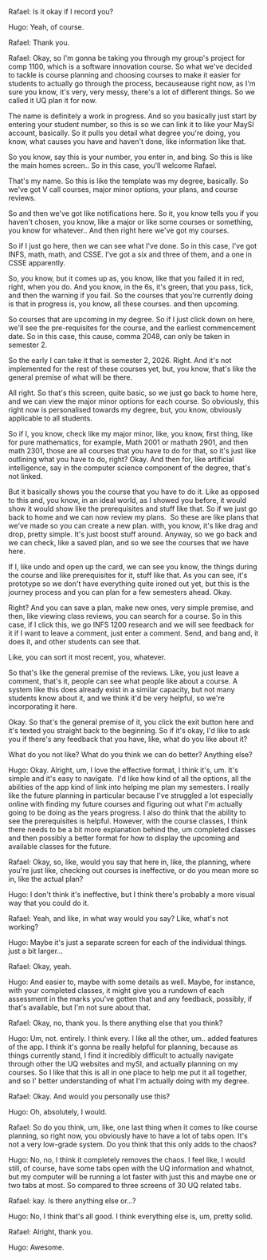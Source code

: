 Rafael: Is it okay if I record you? 

Hugo: Yeah, of course. 

Rafael: Thank you. 

Rafael: Okay, so I'm gonna be taking you through my group's project for comp 1100, which is a software innovation course. So what we've decided to tackle is course planning and choosing courses to make it easier for students to actually go through the process, becauseause right now, as I'm sure you know, it's very, very messy, there's a lot of different things. So we called it UQ plan it for now. 

The name is definitely a work in progress. And so you basically just start by entering your student number, so this is so we can link it to like your MaySI account, basically. So it pulls you detail what degree you're doing, you know, what causes you have and haven't done, like information like that. 

So you know, say this is your number, you enter in, and bing. So this is like the main homes screen.. So in this case, you'll welcome Rafael. 

That's my name. So this is like the template was my degree, basically. So we've got V call courses, major minor options, your plans, and course reviews. 

So and then we've got like notifications here. So it, you know tells you if you haven't chosen, you know, like a major or like some courses or something, you know for whatever.. And then right here we've got my courses. 

So if I just go here, then we can see what I've done. So in this case, I've got INFS, math, math, and CSSE. I've got a six and three of them, and a one in CSSE apparently. 

So, you know, but it comes up as, you know, like that you failed it in red, right, when you do. And you know, in the 6s, it's green, that you pass, tick, and then the warning if you fail. So the courses that you're currently doing is that in progress is, you know, all these courses. and then upcoming. 

So courses that are upcoming in my degree. So if I just click down on here, we'll see the pre-requisites for the course, and the earliest commencement date. So in this case, this cause, comma 2048, can only be taken in semester 2.  

So the early I can take it that is semester 2, 2026. Right. And it's not implemented for the rest of these courses yet, but, you know, that's like the general premise of what will be there. 

All right. So that's this screen, quite basic, so we just go back to home here, and we can view the major minor options for each course. So obviously, this right now is personalised towards my degree, but, you know, obviously applicable to all students.

So if I, you know, check like my major minor, like, you know, first thing, like for pure mathematics, for example, Math 2001 or mathath 2901, and then math 2301, those are all courses that you have to do for that, so it's just like outlining what you have to do, right? Okay. And then for, like artificial intelligence, say in the computer science component of the degree, that's not linked. 

But it basically shows you the course that you have to do it. Like as opposed to this and, you know, in an ideal world, as I showed you before, it would show it would show like the prerequisites and stuff like that. So if we just go back to home and we can now review my plans.  So these are like plans that we've made so you can create a new plan. with, you know, it's like drag and drop, pretty simple. It's just boost stuff around. Anyway, so we go back and we can check, like a saved plan, and so we see the courses that we have here. 

If I, like undo and open up the card, we can see you know, the things during the course and like prerequisites for it, stuff like that. As you can see, it's prototype so we don't have everything quite ironed out yet, but this is the journey process and you can plan for a few semesters ahead. Okay. 

Right? And you can save a plan, make new ones, very simple premise, and then, like viewing class reviews, you can search for a course. So in this case, if I click this, we go INFS 1200 research and we will see feedback for it if I want to leave a comment, just enter a comment. Send, and bang and, it does it, and other students can see that.

Like, you can sort it most recent, you, whatever. 

So that's like the general premise of the reviews. Like, you just leave a comment, that's it, people can see what people like about a course. A system like this does already exist in a similar capacity, but not many students know about it, and we think it'd be very helpful, so we're incorporating it here. 

Okay. So that's the general premise of it, you click the exit button here and it's texted you straight back to the beginning. So if it's okay, I'd like to ask you if there's any feedback that you have, like, what do you like about it? 

What do you not like? What do you think we can do better? Anything else? 

Hugo: Okay. Alright, um, I love the effective format, I think it's, um. It's simple and it's easy to navigate.  I'd like how kind of all the options, all the abilities of the app kind of link into helping me plan my semesters. I really like the future planning in particular because I've struggled a lot especially online with finding my future courses and figuring out what I'm actually going to be doing as the years progress. I also do think that the ability to see the prerequisites is helpful. However, with the course classes, I think there needs to be a bit more explanation behind the, um completed classes and then possibly a better format for how to display the upcoming and available classes for the future. 

Rafael: Okay, so, like, would you say that here in, like, the planning, where you're just like, checking out courses is ineffective, or do you mean more so in, like the actual plan? 

Hugo: I don't think it's ineffective, but I think there's probably a more visual way that you could do it. 

Rafael: Yeah, and like, in what way would you say? Like, what's not working?

Hugo: Maybe it's just a separate screen for each of the individual things. just a bit larger... 

Rafael: Okay, yeah. 

Hugo: And easier to, maybe with some details as well. Maybe, for instance, with your completed classes, it might give you a rundown of each assessment in the marks you've gotten that and any feedback, possibly, if that's available, but I'm not sure about that. 

Rafael: Okay, no, thank you. Is there anything else that you think? 

Hugo: Um, not. entirely. I think every. I like all the other, um.. added features of the app. I think it's gonna be really helpful for planning, because as things currently stand, I find it incredibly difficult to actually navigate through other the UQ websites and mySI, and actually planning on my courses. So I like that this is all in one place to help me put it all together, and so I' better understanding of what I'm actually doing with my degree. 

Rafael: Okay. And would you personally use this? 

Hugo: Oh, absolutely, I would. 

Rafael: So do you think, um, like, one last thing when it comes to like course planning, so right now, you obviously have to have a lot of tabs open. It's not a very low-grade system. Do you think that this only adds to the chaos?

Hugo: No, no, I think it completely removes the chaos. I feel like, I would still, of course, have some tabs open with the UQ information and whatnot, but my computer will be running a lot faster with just this and maybe one or two tabs at most. So compared to three screens of 30 UQ related tabs.

Rafael: kay. Is there anything else or…? 

Hugo: No, I think that's all good. I think everything else is, um, pretty solid. 

Rafael: Alright, thank you. 

Hugo: Awesome.
